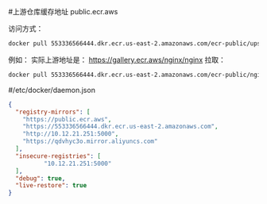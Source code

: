 #上游仓库缓存地址
public.ecr.aws

访问方式：
```bash
docker pull 553336566444.dkr.ecr.us-east-2.amazonaws.com/ecr-public/upstream-repository-name
```

例如：
实际上游地址是： https://gallery.ecr.aws/nginx/nginx
拉取：
```bash
docker pull 553336566444.dkr.ecr.us-east-2.amazonaws.com/ecr-public/nginx/nginx
```

#/etc/docker/daemon.json
```json
{
  "registry-mirrors": [
    "https://public.ecr.aws",
    "https://553336566444.dkr.ecr.us-east-2.amazonaws.com",
    "http://10.12.21.251:5000",
    "https://qdvhyc3o.mirror.aliyuncs.com"
  ],
  "insecure-registries": [
          "10.12.21.251:5000"
  ],
  "debug": true,
  "live-restore": true
}
```
